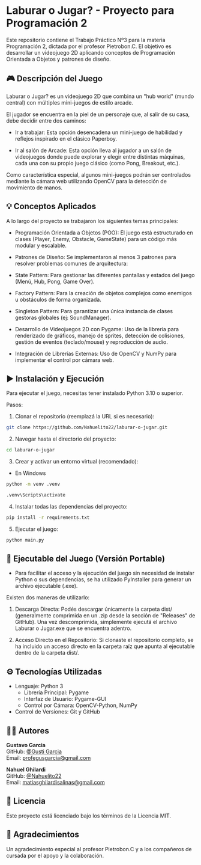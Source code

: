 # Laburar o Jugar? - Proyecto para Programación 2

Este repositorio contiene el Trabajo Práctico Nº3 para la materia Programación 2, dictada por el profesor Pietrobon.C. 
El objetivo es desarrollar un videojuego 2D aplicando conceptos de Programación Orientada a Objetos y patrones de diseño.

## 🎮 Descripción del Juego
Laburar o Jugar? es un videojuego 2D que combina un "hub world" (mundo central) con múltiples mini-juegos de estilo arcade.

El jugador se encuentra en la piel de un personaje que, al salir de su casa, debe decidir entre dos caminos:

- Ir a trabajar: Esta opción desencadena un mini-juego de habilidad y reflejos inspirado en el clásico Paperboy.

- Ir al salón de Arcade: Esta opción lleva al jugador a un salón de videojuegos donde puede explorar y elegir entre distintas máquinas, cada una con su propio juego clásico (como Pong, Breakout, etc.).

Como característica especial, algunos mini-juegos podrán ser controlados mediante la cámara web utilizando OpenCV para la detección de movimiento de manos.

## 💡 Conceptos Aplicados
A lo largo del proyecto se trabajaron los siguientes temas principales:

- Programación Orientada a Objetos (POO): El juego está estructurado en clases (Player, Enemy, Obstacle, GameState) para un código más modular y escalable.

- Patrones de Diseño: Se implementaron al menos 3 patrones para resolver problemas comunes de arquitectura:

- State Pattern: Para gestionar las diferentes pantallas y estados del juego (Menú, Hub, Pong, Game Over).

- Factory Pattern: Para la creación de objetos complejos como enemigos u obstáculos de forma organizada.

- Singleton Pattern: Para garantizar una única instancia de clases gestoras globales (ej: SoundManager).

- Desarrollo de Videojuegos 2D con Pygame: Uso de la librería para renderizado de gráficos, manejo de sprites, detección de colisiones, gestión de eventos (teclado/mouse) y reproducción de audio.

- Integración de Librerías Externas: Uso de OpenCV y NumPy para implementar el control por cámara web.

## ▶️ Instalación y Ejecución
Para ejecutar el juego, necesitas tener instalado Python 3.10 o superior.

Pasos:

1. Clonar el repositorio (reemplazá la URL si es necesario):

```bash
git clone https://github.com/Nahuelito22/laburar-o-jugar.git
```

2. Navegar hasta el directorio del proyecto:
```bash
cd laburar-o-jugar
```

3. Crear y activar un entorno virtual (recomendado):


- En Windows
```bash
python -m venv .venv
```
```bash
.venv\Scripts\activate
```

4. Instalar todas las dependencias del proyecto:

```bash
pip install -r requirements.txt
```

5. Ejecutar el juego:

```bash
python main.py
```
## 🚀 Ejecutable del Juego (Versión Portable)
* Para facilitar el acceso y la ejecución del juego sin necesidad de instalar Python o sus dependencias, se ha utilizado PyInstaller para generar un archivo ejecutable (.exe).

Existen dos maneras de utilizarlo:

1) Descarga Directa:  Podés descargar únicamente la carpeta dist/ (generalmente comprimida en un .zip desde la sección de "Releases" de GitHub). 
Una vez descomprimida, simplemente ejecutá el archivo Laburar o Jugar.exe que se encuentra adentro.

2) Acceso Directo en el Repositorio: 
Si clonaste el repositorio completo, se ha incluido un acceso directo en la carpeta raíz que apunta al ejecutable dentro de la carpeta dist/.

## ⚙️ Tecnologías Utilizadas
- Lenguaje: Python 3
    - Librería Principal: Pygame
    - Interfaz de Usuario: Pygame-GUI
    - Control por Cámara: OpenCV-Python, NumPy
- Control de Versiones: Git y GitHub


## 👨‍💻 Autores
**Gustavo Garcia**  
GitHub: [@Gusti Garcia](https://github.com/GustiGarcia)  
Email: profegusgarcia@gmail.com

**Nahuel Ghilardi**  
GitHub: [@Nahuelito22](https://github.com/Nahuelito22)  
Email: matiasghilardisalinas@gmail.com

## 📄 Licencia
Este proyecto está licenciado bajo los términos de la Licencia MIT.

## 🤝 Agradecimientos
Un agradecimiento especial al profesor Pietrobon.C y a los compañeros de cursada por el apoyo y la colaboración.

